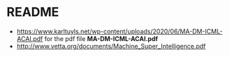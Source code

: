 # README

* https://www.karltuyls.net/wp-content/uploads/2020/06/MA-DM-ICML-ACAI.pdf for the pdf file **MA-DM-ICML-ACAI.pdf**
* http://www.vetta.org/documents/Machine_Super_Intelligence.pdf
